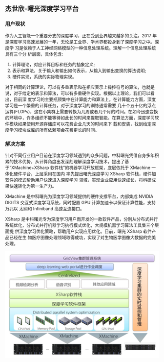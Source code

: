 ## 杰世欣-曙光深度学习平台

### 用户现状

作为人工智能一个重要分支的深度学习，正在受到业界越来越多的关注。2017 年 是深度学习高速发展的一年，无论是工业界、学术界都投身到了深度学习之中。深度学 习是依赖于人工神经网络模型的一种信息处理系统。理解一个信息处理系统具有三个分 析层面，具体包含:

1. 计算理论，对应计算目标和任务的抽象定义;
2. 表示和算法，关于输入和输出如何表示，从输入到输出变换的算法说明;
3. 硬件实现，系统的实际物理实现。

对于相同的计算理论，可以有多重表示和在相应表示上操控符号的算法，也就是说，对于给定的表示和算法，可以有多重硬件实现。根据以上理论，我们可以看出，目前深 度学习的主要瓶颈集中在计算能力和算法上。在计算能力方面，深度学习是一个繁重的计算任务，对于深度学习的训练通常需要 几十个五十亿的浮点运算(FLOPs)，这在小集群上需要转换为几周或者几个月的时间。在如今迅速变换的环境中，许多组织不能等待如此长的时间来提取智能。在算法方面，深度学习软件模块如果使用开源存储库可以花费企业几天的时间来下 载和安装，找到给定深度学习模块或库的所有依赖项会花费更长的时间。

### 解决方案

针对不同行业用户目前在深度学习领域遇到的众多问题，中科曙光凭借自身多年积 累的技术优势，从计算角度出发深刻理解深度学习技术，提出了基于“XMachine+XSharp 软件栈”的机器学习开放框架，底层依托于 XMachine 一体化硬件平台，上层采用在国内 率先提出曙光深度学习 XSharp 软件栈，硬件加软件的模式帮助用户快速进入深度学习 领域，实现企业应用快速成长，将科研成果快速转化为第一生产力。

XMachine 是中科曙光为深度学习领域提供的硬件支撑平台，内部集成 NVIDIA DIGITS 交互式深度学习系统，同时配置 GPU 计算加速卡以保证计算性能，支持万兆以 太网和 Infiniband 高速互连接口。

XSharp 是中科曙光专为深度学习用户而开发的一款软件产品，分别从分布式并行 系统优化，分布式并行机器学习执行模式优化，大规模机器学习算法工具集三个层面提 供深度学习优化策略，帮助用户实现应用优化。目前，曙光 XSharp 软件产品已经在生 物医疗图像处理领域取得成功，实现了对生物医学图像大数据的完美处理。
 

 ![](figures/dl.png)
